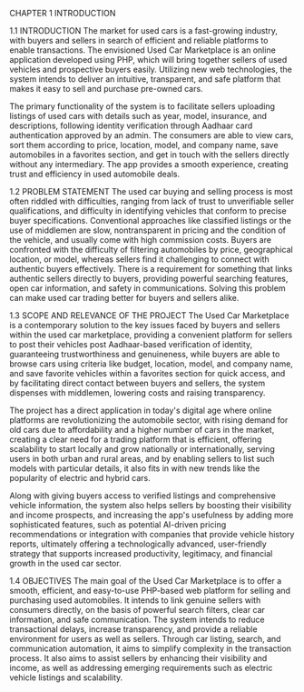 CHAPTER 1
INTRODUCTION 


1.1 INTRODUCTION
The market for used cars is a fast-growing industry, with buyers and sellers in search of efficient and reliable platforms to enable transactions. The envisioned Used Car Marketplace is an online application developed using PHP, which will bring together sellers of used vehicles and prospective buyers easily. Utilizing new web technologies, the system intends to deliver an intuitive, transparent, and safe platform that makes it easy to sell and purchase pre-owned cars.

The primary functionality of the system is to facilitate sellers uploading listings of used cars with details such as year, model, insurance, and descriptions, following identity verification through Aadhaar card authentication approved by an admin. The consumers are able to view cars, sort them according to price, location, model, and company name, save automobiles in a favorites section, and get in touch with the sellers directly without any intermediary. The app provides a smooth experience, creating trust and efficiency in used automobile deals.


1.2 PROBLEM STATEMENT
The used car buying and selling process is most often riddled with difficulties, ranging from lack of trust to unverifiable seller qualifications, and difficulty in identifying vehicles that conform to precise buyer specifications. Conventional approaches like classified listings or the use of middlemen are slow, nontransparent in pricing and the condition of the vehicle, and usually come with high commission costs. Buyers are confronted with the difficulty of filtering automobiles by price, geographical location, or model, whereas sellers find it challenging to connect with authentic buyers effectively. There is a requirement for something that links authentic sellers directly to buyers, providing powerful searching features, open car information, and safety in communications. Solving this problem can make used car trading better for buyers and sellers alike.


1.3 SCOPE AND RELEVANCE OF THE PROJECT
The Used Car Marketplace is a contemporary solution to the key issues faced by buyers and sellers within the used car marketplace, providing a convenient platform for sellers to post their vehicles post Aadhaar-based verification of identity, guaranteeing trustworthiness and genuineness, while buyers are able to browse cars using criteria like budget, location, model, and company name, and save favorite vehicles within a favorites section for quick access, and by facilitating direct contact between buyers and sellers, the system dispenses with middlemen, lowering costs and raising transparency.

The project has a direct application in today's digital age where online platforms are revolutionizing the automobile sector, with rising demand for old cars due to affordability and a higher number of cars in the market, creating a clear need for a trading platform that is efficient, offering scalability to start locally and grow nationally or internationally, serving users in both urban and rural areas, and by enabling sellers to list such models with particular details, it also fits in with new trends like the popularity of electric and hybrid cars.

Along with giving buyers access to verified listings and comprehensive vehicle information, the system also helps sellers by boosting their visibility and income prospects, and increasing the app's usefulness by adding more sophisticated features, such as potential AI-driven pricing recommendations or integration with companies that provide vehicle history reports, ultimately offering a technologically advanced, user-friendly strategy that supports increased productivity, legitimacy, and financial growth in the used car sector.


1.4 OBJECTIVES
The main goal of the Used Car Marketplace is to offer a smooth, efficient, and easy-to-use PHP-based web platform for selling and purchasing used automobiles. It intends to link genuine sellers with consumers directly, on the basis of powerful search filters, clear car information, and safe communication. The system intends to reduce transactional delays, increase transparency, and provide a reliable environment for users as well as sellers. Through car listing, search, and communication automation, it aims to simplify complexity in the transaction process. It also aims to assist sellers by enhancing their visibility and income, as well as addressing emerging requirements such as electric vehicle listings and scalability.



